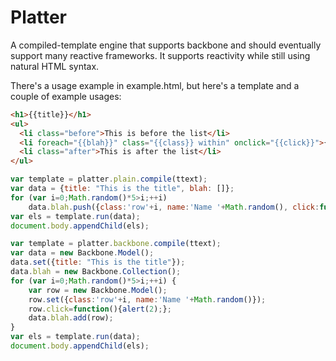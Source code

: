 # Platter

A compiled-template engine that supports backbone and should eventually support many reactive frameworks. It supports reactivity while still using natural HTML syntax.

There's a usage example in example.html, but here's a template and a couple of example usages:

```html
<h1>{{title}}</h1>
<ul>
  <li class="before">This is before the list</li>
  <li foreach="{{blah}}" class="{{class}} within" onclick="{{click}}">{{name}}</li>
  <li class="after">This is after the list</li>
</ul>
```

```javascript
var template = platter.plain.compile(ttext);
var data = {title: "This is the title", blah: []};
for (var i=0;Math.random()*5>i;++i)
	data.blah.push({class:'row'+i, name:'Name '+Math.random(), click:function(){alert(1);}});
var els = template.run(data);
document.body.appendChild(els);
```

```javascript
var template = platter.backbone.compile(ttext);
var data = new Backbone.Model();
data.set({title: "This is the title"});
data.blah = new Backbone.Collection();
for (var i=0;Math.random()*5>i;++i) {
	var row = new Backbone.Model();
	row.set({class:'row'+i, name:'Name '+Math.random()});
	row.click=function(){alert(2);};
	data.blah.add(row);
}
var els = template.run(data);
document.body.appendChild(els);
```